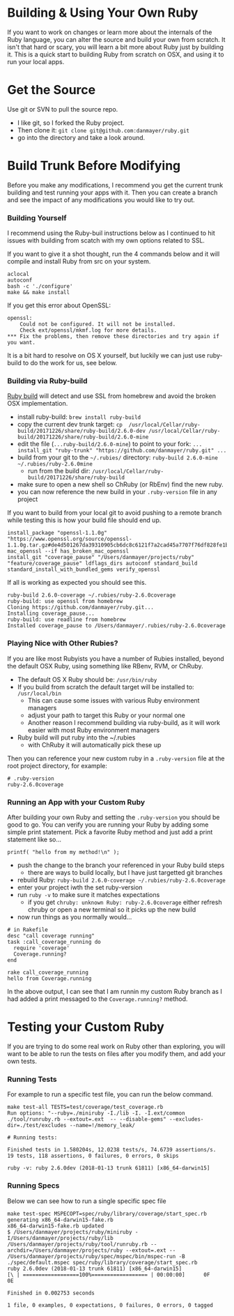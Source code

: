 # Building & Using Your Own Ruby

If you want to work on changes or learn more about the internals of the  Ruby language, you can alter the source and build your own from scratch. It isn't that hard or scary, you will learn a bit more about Ruby just by building it. This is a quick start to building Ruby from scratch on OSX, and using it to run your local apps.

# Get the Source

Use git or SVN to pull the source repo.

* I like git, so I forked the Ruby project.
* Then clone it: `git clone git@github.com:danmayer/ruby.git`
* go into the directory and take a look around.

# Build Trunk Before Modifying

Before you make any modifications, I recommend you get the current trunk building and test running your apps with it. Then you can create a branch and see the impact of any modifications you would like to try out.

### Building Yourself

I recommend using the Ruby-buil instructions below as I continued to hit issues with building from scatch with my own options related to SSL.

If you want to give it a shot thought, run the 4 commands below and it will compile and install Ruby from src on your system.

```
aclocal
autoconf
bash -c './configure'
make && make install
```

If you get this error about OpenSSL:

```
openssl:
	Could not be configured. It will not be installed.
	Check ext/openssl/mkmf.log for more details.
*** Fix the problems, then remove these directories and try again if you want.
```

It is a bit hard to resolve on OS X yourself, but luckily we can just use ruby-build to do the work for us, see below.

### Building via Ruby-build

[Ruby build](https://github.com/rbenv/ruby-build) will detect and use SSL from homebrew and avoid the broken OSX implementation. 

* install ruby-build: `brew install ruby-build`
* copy the current dev trunk target: `cp  /usr/local/Cellar/ruby-build/20171226/share/ruby-build/2.6.0-dev /usr/local/Cellar/ruby-build/20171226/share/ruby-build/2.6.0-mine`
* edit the file (`...ruby-build/2.6.0-mine`) to point to your fork: `... install_git "ruby-trunk" "https://github.com/danmayer/ruby.git" ...`
* build from your git to the `~/.rubies/` directory: `ruby-build 2.6.0-mine ~/.rubies/ruby-2.6.0mine`
   * run from the build dir: `/usr/local/Cellar/ruby-build/20171226/share/ruby-build` 
* make sure to open a new shell so ChRuby (or RbEnv) find the new ruby.
* you can now reference the new build in your `.ruby-version` file in any project

If you want to build from your local git to avoid pushing to a remote branch while testing this is how your build file should end up.

```
install_package "openssl-1.1.0g" "https://www.openssl.org/source/openssl-1.1.0g.tar.gz#de4d501267da39310905cb6dc8c6121f7a2cad45a7707f76df828fe1b85073af"  mac_openssl --if has_broken_mac_openssl
install_git "coverage_pause" "/Users/danmayer/projects/ruby" "feature/coverage_pause" ldflags_dirs autoconf standard_build standard_install_with_bundled_gems verify_openssl
```

If all is working as expected you should see this.

```
ruby-build 2.6.0-coverage ~/.rubies/ruby-2.6.0coverage
ruby-build: use openssl from homebrew
Cloning https://github.com/danmayer/ruby.git...
Installing coverage_pause...
ruby-build: use readline from homebrew
Installed coverage_pause to /Users/danmayer/.rubies/ruby-2.6.0coverage
```

### Playing Nice with Other Rubies?

If you are like most Rubyists you have a number of Rubies installed, beyond the default OSX Ruby, using something like RBenv, RVM, or ChRuby.

* The default OS X Ruby should be: `/usr/bin/ruby`
* If you build from scratch the default target will be installed to: `/usr/local/bin` 
   * This can cause some issues with various Ruby environment managers
   * adjust your path to target this Ruby or your normal one
   * Another reason I recommend building via ruby-build, as it will work easier with most Ruby environment managers
* Ruby build will put ruby into the ~/.rubies
   * with ChRuby it will automatically pick these up
   
Then you can reference your new custom ruby in a `.ruby-version` file at the root project directory, for example:

```
# .ruby-version
ruby-2.6.0coverage
```   

### Running an App with your Custom Ruby

After building your own Ruby and setting the `.ruby-version` you should be good to go. You can verify you are running your Ruby by adding some simple print statement. Pick a favorite Ruby method and just add a print statement like so...

`printf( "hello from my method!\n" );`

* push the change to the branch your referenced in your Ruby build steps
   * there are ways to build locally, but I have just targetted git branches 
* rebuild Ruby: `ruby-build 2.6.0-coverage ~/.rubies/ruby-2.6.0coverage`
* enter your project iwth the set ruby-version
* run `ruby -v` to make sure it matches expectations
   * if you get `chruby: unknown Ruby: ruby-2.6.0coverage` either refresh chruby or open a new terminal so it picks up the new build
* now run things as you normally would...

```
# in Rakefile
desc "call coverage running"
task :call_coverage_running do
  require 'coverage'
  Coverage.running?
end
```

```
rake call_coverage_running
hello from Coverage.running
```

In the above output, I can see that I am runnin my custom Ruby branch as I had added a print messaged to the `Coverage.running?` method.

# Testing your Custom Ruby

If you are trying to do some real work on Ruby other than exploring, you will want to be able to run the tests on files after you modify them, and add your own tests.

### Running Tests

For example to run a specific test file, you can run the below command.

```
make test-all TESTS=test/coverage/test_coverage.rb
Run options: "--ruby=./miniruby -I./lib -I. -I.ext/common  ./tool/runruby.rb --extout=.ext  -- --disable-gems" --excludes-dir=./test/excludes --name=!/memory_leak/

# Running tests:

Finished tests in 1.580204s, 12.0238 tests/s, 74.6739 assertions/s.
19 tests, 118 assertions, 0 failures, 0 errors, 0 skips

ruby -v: ruby 2.6.0dev (2018-01-13 trunk 61811) [x86_64-darwin15]
```

### Running Specs

Below we can see how to run a single specific spec file

```
make test-spec MSPECOPT=spec/ruby/library/coverage/start_spec.rb
generating x86_64-darwin15-fake.rb
x86_64-darwin15-fake.rb updated
$ /Users/danmayer/projects/ruby/miniruby -I/Users/danmayer/projects/ruby/lib /Users/danmayer/projects/ruby/tool/runruby.rb --archdir=/Users/danmayer/projects/ruby --extout=.ext -- /Users/danmayer/projects/ruby/spec/mspec/bin/mspec-run -B ./spec/default.mspec spec/ruby/library/coverage/start_spec.rb
ruby 2.6.0dev (2018-01-13 trunk 61811) [x86_64-darwin15]
[\ | ==================100%================== | 00:00:00]      0F      0E

Finished in 0.002753 seconds

1 file, 0 examples, 0 expectations, 0 failures, 0 errors, 0 tagged
```